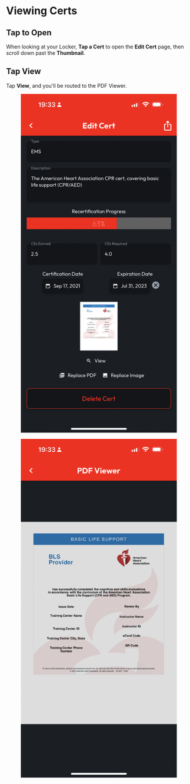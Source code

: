 # Viewing Certs

## Tap to Open

When looking at your Locker, **Tap a Cert** to open the **Edit Cert** page, then scroll down past the **Thumbnail**.

## Tap View

Tap **View**, and you'll be routed to the PDF Viewer.

<div>

<figure><img src="../.gitbook/assets/IMG_6374.png" alt=""><figcaption></figcaption></figure>

 

<figure><img src="../.gitbook/assets/IMG_6375.png" alt=""><figcaption></figcaption></figure>

</div>
